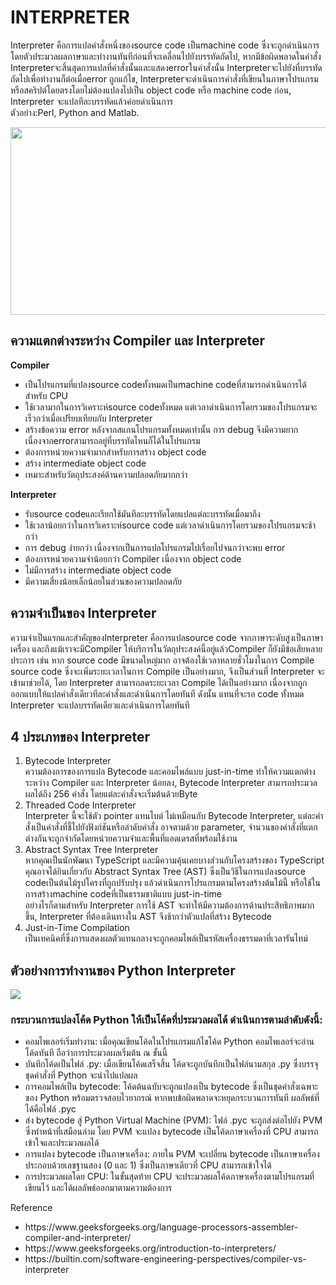 # INTERPRETER

Interpreter คือการแปลคำสั่งหนึ่งของsource code เป็นmachine code ซึ่งจะถูกดำเนินการโดยตัวประมวลผลภาษาและทำงานทันทีก่อนที่จะเคลื่อนไปยังบรรทัดถัดไป, 
หากมีข้อผิดพลาดในคำสั่ง Interpreterจะสิ้นสุดการแปลที่คำสั่งนั้นและแสดงerrorในคำสั่งนั้น Interpreterจะไปยังที่บรรทัดถัดไปเพื่อทำงานก็ต่อเมื่อerror ถูกแก้ไข, 
Interpreterจะดำเนินการคำสั่งที่เขียนในภาษาโปรแกรมหรือสคริปต์โดยตรงโดยไม่ต้องแปลงไปเป็น object code หรือ machine code ก่อน, Interpreter จะแปลทีละบรรทัดแล้วค่อยดำเนินการ<br>
ตัวอย่าง:Perl, Python and Matlab.

<img src="https://media.geeksforgeeks.org/wp-content/uploads/20210617144008/interpreter.png"  width='720' height='300'>

## ความแตกต่างระหว่าง Compiler และ Interpreter

**Compiler**
<ul>
<li>เป็นโปรแกรมที่แปลงsource codeทั้งหมดเป็นmachine codeที่สามารถดำเนินการได้สำหรับ CPU</li>
<li>ใช้เวลามากในการวิเคราะห์source codeทั้งหมด แต่เวลาดำเนินการโดยรวมของโปรแกรมจะเร็วกว่าเมื่อเปรียบเทียบกับ Interpreter</li>
<li>สร้างข้อความ error หลังจากสแกนโปรแกรมทั้งหมดเท่านั้น การ debug จึงมีความยากเนื่องจากerrorสามารถอยู่ที่บรรทัดไหนก็ได้ในโปรแกรม</li>
<li>ต้องการหน่วยความจำมากสำหรับการสร้าง object code</li>
<li>สร้าง intermediate object code</li>
<li>เหมาะสำหรับวัตถุประสงค์ด้านความปลอดภัยมากกว่า</li>
</ul>

**Interpreter**
<ul>
<li>รับsource codeและเรียกใช้มันทีละบรรทัดโดยแปลแต่ละบรรทัดเมื่อมาถึง</li>
<li>ใช้เวลาน้อยกว่าในการวิเคราะห์source code แต่เวลาดำเนินการโดยรวมของโปรแกรมจะช้ากว่า</li>
<li>การ debug ง่ายกว่า เนื่องจากเป็นการแปลโปรแกรมไปเรื่อยไปจนกว่าจะพบ error</li>
<li>ต้องการหน่วยความจำน้อยกว่า Compiler เนื่องจาก object code</li>
<li>ไม่มีการสร้าง intermediate object code</li>
<li>มีความเสี่ยงน้อยเล็กน้อยในส่วนของความปลอดภัย</li>
</ul>

## ความจำเป็นของ Interpreter

ความจำเป็นแรกและสำคัญของInterpreter คือการแปลsource code จากภาษาระดับสูงเป็นภาษาเครื่อง และถึงแม้เราจะมีCompiler ให้บริการในวัตถุประสงค์นี้อยู่แล้วCompiler 
ก็ยังมีข้อเสียหลายประการ เช่น หาก source code มีขนาดใหญ่มาก อาจต้องใช้เวลาหลายชั่วโมงในการ Compile source code ซึ่งจะเพิ่มระยะเวลาในการ Compile เป็นอย่างมาก, 
จึงเป็นส่วนที่ Interpreter จะเข้ามาช่วยได้, โดย Interpreter สามารถลดระยะเวลา Compile ได้เป็นอย่างมาก เนื่องจากถูกออกแบบให้แปลคำสั่งเดียวทีละคำสั่งและดำเนินการโดยทันที 
ดังนั้น แทนที่จะรอ code ทั้งหมด Interpreter จะแปลบรรทัดเดียวและดำเนินการโดยทันที

## 4 ประเภทของ Interpreter 

<ol>
<li>Bytecode Interpreter<br>
ความต้องการของการแปล Bytecode และคอมไพล์แบบ just-in-time ทำให้ความแตกต่างระหว่าง Compiler และ Interpreter 
น้อยลง, Bytecode Interpreter สามารถประมวลผลได้ถึง 256 คำสั่ง โดยแต่ละคำสั่งจะเริ่มต้นด้วยByte
</li>

<li>Threaded Code Interpreter<br>
Interpreter นี้จะใช้ตัว pointer แทนไบต์ ไม่เหมือนกับ Bytecode Interpreter, แต่ละคำสั่งเป็นคำสั่งที่ชี้ไปยังฟังก์ชันหรือลำดับคำสั่ง อาจตามด้วย parameter,
จำนวนของคำสั่งที่แตกต่างกันจะถูกจำกัดโดยหน่วยความจำและพื้นที่แอดเดรสที่พร้อมใช้งาน
</li>

<li>Abstract Syntax Tree Interpreter<br>
หากคุณเป็นนักพัฒนา TypeScript และมีความคุ้นเคยบางส่วนกับโครงสร้างของ TypeScript คุณอาจได้ยินเกี่ยวกับ Abstract Syntax Tree (AST) 
ซึ่งเป็นวิธีในการแปลงsource codeเป็นต้นไม้รูปโครงที่ถูกปรับปรุง แล้วดำเนินการโปรแกรมตามโครงสร้างต้นไม้นี้ หรือใช้ในการสร้างmachine codeที่เป็นธรรมชาติแบบ just-in-time<br>
อย่างไรก็ตามสำหรับ Interpreter การใช้ AST จะทำให้มีความต้องการด้านประสิทธิภาพมากขึ้น, Interpreter ที่ต้องเดินทางใน AST จึงช้ากว่าตัวแปลที่สร้าง Bytecode
</li>

<li>Just-in-Time Compilation<br>
เป็นเทคนิคที่ซึ่งการแสดงผลตัวแทนกลางจะถูกคอมไพล์เป็นรหัสเครื่องธรรมดาที่เวลารันไทม์
</li>
</ol>

## ตัวอย่างการทำงานของ Python Interpreter
<img src="https://media.geeksforgeeks.org/wp-content/uploads/20230809115142/Internal-working-of-Python-(1).gif"><br>
### กระบวนการแปลงโค้ด Python ให้เป็นโค้ดที่ประมวลผลได้ ดำเนินการตามลำดับดังนี้:<br>
<ul>
  <li>
    คอมไพเลอร์เริ่มทำงาน: เมื่อคุณเขียนโค้ดในโปรแกรมแก้ไขโค้ด Python คอมไพเลอร์จะอ่านโค้ดทันที ถือว่าการประมวลผลเริ่มต้น ณ ขั้นนี้
  </li>
  <li>
    บันทึกโค้ดเป็นไฟล์ .py: เมื่อเขียนโค้ดเสร็จสิ้น โค้ดจะถูกบันทึกเป็นไฟล์นามสกุล .py ซึ่งบรรจุชุดคำสั่งที่ Python จะนำไปแปลผล
  </li>
  <li>
    การคอมไพล์เป็น bytecode: โค้ดต้นฉบับจะถูกแปลงเป็น bytecode ซึ่งเป็นชุดคำสั่งเฉพาะของ Python พร้อมตรวจสอบไวยากรณ์ หากพบข้อผิดพลาดจะหยุดกระบวนการทันที ผลลัพธ์ที่ได้คือไฟล์ .pyc
  </li>
  <li>
    ส่ง bytecode สู่ Python Virtual Machine (PVM): ไฟล์ .pyc จะถูกส่งต่อไปยัง PVM ซึ่งทำหน้าที่เสมือนล่าม โดย PVM จะแปลง bytecode เป็นโค้ดภาษาเครื่องที่ CPU สามารถเข้าใจและประมวลผลได้
  </li>
  <li>
    การแปลง bytecode เป็นภาษาเครื่อง: ภายใน PVM จะเปลี่ยน bytecode เป็นภาษาเครื่อง ประกอบด้วยเลขฐานสอง (0 และ 1) ซึ่งเป็นภาษาเดียวที่ CPU สามารถเข้าใจได้
  </li>
  <li>
    การประมวลผลโดย CPU: ในขั้นสุดท้าย CPU จะประมวลผลโค้ดภาษาเครื่องตามโปรแกรมที่เขียนไว้ และได้ผลลัพธ์ออกมาตามความต้องการ
  </li>
</ul>
Reference
<ul>
<li>https://www.geeksforgeeks.org/language-processors-assembler-compiler-and-interpreter/</li>
<li>https://www.geeksforgeeks.org/introduction-to-interpreters/</li>
<li>https://builtin.com/software-engineering-perspectives/compiler-vs-interpreter</li>
</ul>
